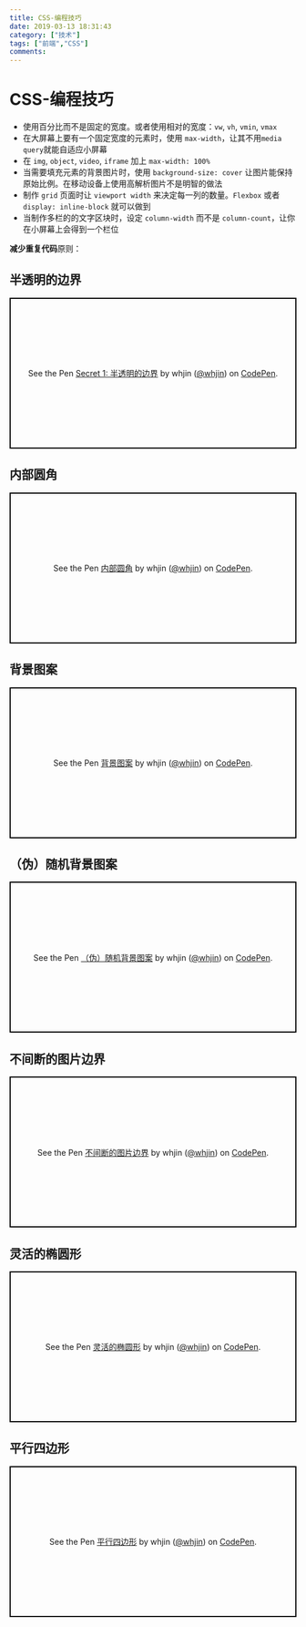 ```yaml
---
title: CSS-编程技巧
date: 2019-03-13 18:31:43
category: ["技术"]
tags: ["前端","CSS"]
comments:
---
```


# CSS-编程技巧 #

- 使用百分比而不是固定的宽度。或者使用相对的宽度：`vw`, `vh`, `vmin`, `vmax`
- 在大屏幕上要有一个固定宽度的元素时，使用 `max-width`，让其不用`media query`就能自适应小屏幕
- 在 `img`, `object`, `video`, `iframe` 加上 `max-width: 100%`
- 当需要填充元素的背景图片时，使用 `background-size: cover` 让图片能保持原始比例。在移动设备上使用高解析图片不是明智的做法
- 制作 `grid` 页面时让 `viewport width` 来决定每一列的数量。`Flexbox` 或者 `display: inline-block` 就可以做到
- 当制作多栏的的文字区块时，设定 `column-width` 而不是 `column-count`，让你在小屏幕上会得到一个栏位

<!--more-->

**减少重复代码**原则：

## 半透明的边界 ##

<p class="codepen" data-height="365" data-theme-id="0" data-default-tab="result" data-user="whjin" data-slug-hash="QoaWPX" style="height: 265px; box-sizing: border-box; display: flex; align-items: center; justify-content: center; border: 2px solid black; margin: 1em 0; padding: 1em;" data-pen-title="Secret 1: 半透明的边界">
  <span>See the Pen <a href="https://codepen.io/whjin/pen/QoaWPX/">
  Secret 1: 半透明的边界</a> by whjin (<a href="https://codepen.io/whjin">@whjin</a>)
  on <a href="https://codepen.io">CodePen</a>.</span>
</p>
<script async src="https://static.codepen.io/assets/embed/ei.js"></script>

## 内部圆角 ##

<p class="codepen" data-height="365" data-theme-id="0" data-default-tab="result" data-user="whjin" data-slug-hash="JzMJRY" style="height: 265px; box-sizing: border-box; display: flex; align-items: center; justify-content: center; border: 2px solid black; margin: 1em 0; padding: 1em;" data-pen-title="内部圆角">
  <span>See the Pen <a href="https://codepen.io/whjin/pen/JzMJRY/">
  内部圆角</a> by whjin (<a href="https://codepen.io/whjin">@whjin</a>)
  on <a href="https://codepen.io">CodePen</a>.</span>
</p>
<script async src="https://static.codepen.io/assets/embed/ei.js"></script>

## 背景图案 ##

<p class="codepen" data-height="465" data-theme-id="0" data-default-tab="result" data-user="whjin" data-slug-hash="BbYaGV" style="height: 265px; box-sizing: border-box; display: flex; align-items: center; justify-content: center; border: 2px solid black; margin: 1em 0; padding: 1em;" data-pen-title="背景图案">
  <span>See the Pen <a href="https://codepen.io/whjin/pen/BbYaGV/">
  背景图案</a> by whjin (<a href="https://codepen.io/whjin">@whjin</a>)
  on <a href="https://codepen.io">CodePen</a>.</span>
</p>
<script async src="https://static.codepen.io/assets/embed/ei.js"></script>

## （伪）随机背景图案 ##

<p class="codepen" data-height="465" data-theme-id="0" data-default-tab="result" data-user="whjin" data-slug-hash="qvxEjP" style="height: 265px; box-sizing: border-box; display: flex; align-items: center; justify-content: center; border: 2px solid black; margin: 1em 0; padding: 1em;" data-pen-title="（伪）随机背景图案">
  <span>See the Pen <a href="https://codepen.io/whjin/pen/qvxEjP/">
  （伪）随机背景图案</a> by whjin (<a href="https://codepen.io/whjin">@whjin</a>)
  on <a href="https://codepen.io">CodePen</a>.</span>
</p>
<script async src="https://static.codepen.io/assets/embed/ei.js"></script>

## 不间断的图片边界 ##

<p class="codepen" data-height="465" data-theme-id="0" data-default-tab="result" data-user="whjin" data-slug-hash="EMQKvp" style="height: 265px; box-sizing: border-box; display: flex; align-items: center; justify-content: center; border: 2px solid black; margin: 1em 0; padding: 1em;" data-pen-title="不间断的图片边界">
  <span>See the Pen <a href="https://codepen.io/whjin/pen/EMQKvp/">
  不间断的图片边界</a> by whjin (<a href="https://codepen.io/whjin">@whjin</a>)
  on <a href="https://codepen.io">CodePen</a>.</span>
</p>
<script async src="https://static.codepen.io/assets/embed/ei.js"></script>

## 灵活的椭圆形 ##

<p class="codepen" data-height="365" data-theme-id="0" data-default-tab="result" data-user="whjin" data-slug-hash="eXVzzx" style="height: 265px; box-sizing: border-box; display: flex; align-items: center; justify-content: center; border: 2px solid black; margin: 1em 0; padding: 1em;" data-pen-title="灵活的椭圆形">
  <span>See the Pen <a href="https://codepen.io/whjin/pen/eXVzzx/">
  灵活的椭圆形</a> by whjin (<a href="https://codepen.io/whjin">@whjin</a>)
  on <a href="https://codepen.io">CodePen</a>.</span>
</p>
<script async src="https://static.codepen.io/assets/embed/ei.js"></script>

## 平行四边形 ##

<p class="codepen" data-height="465" data-theme-id="0" data-default-tab="result" data-user="whjin" data-slug-hash="qvoqbo" style="height: 265px; box-sizing: border-box; display: flex; align-items: center; justify-content: center; border: 2px solid black; margin: 1em 0; padding: 1em;" data-pen-title="平行四边形">
  <span>See the Pen <a href="https://codepen.io/whjin/pen/qvoqbo/">
  平行四边形</a> by whjin (<a href="https://codepen.io/whjin">@whjin</a>)
  on <a href="https://codepen.io">CodePen</a>.</span>
</p>
<script async src="https://static.codepen.io/assets/embed/ei.js"></script>
